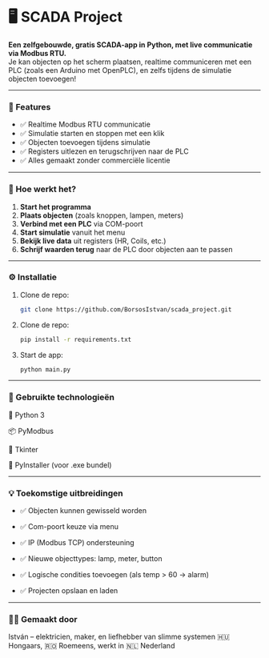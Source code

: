 # 🖥️ SCADA Project

**Een zelfgebouwde, gratis SCADA-app in Python, met live communicatie via Modbus RTU.**  
Je kan objecten op het scherm plaatsen, realtime communiceren met een PLC (zoals een Arduino met OpenPLC), en zelfs tijdens de simulatie objecten toevoegen!

---

### 🚀 Features

- ✅ Realtime Modbus RTU communicatie
- ✅ Simulatie starten en stoppen met een klik
- ✅ Objecten toevoegen tijdens simulatie
- ✅ Registers uitlezen en terugschrijven naar de PLC
- ✅ Alles gemaakt zonder commerciële licentie

---

### 🔧 Hoe werkt het?

1. **Start het programma**
2. **Plaats objecten** (zoals knoppen, lampen, meters)
3. **Verbind met een PLC** via COM-poort
4. **Start simulatie** vanuit het menu
5. **Bekijk live data** uit registers (HR, Coils, etc.)
6. **Schrijf waarden terug** naar de PLC door objecten aan te passen

---

### ⚙️ Installatie

1. Clone de repo:
   ```bash
   git clone https://github.com/BorsosIstvan/scada_project.git
2. Clone de repo:
   ```bash
   pip install -r requirements.txt
3. Start de app:
   ```bash
   python main.py

---

### 🧪 Gebruikte technologieën

🐍 Python 3

📦 PyModbus

🎨 Tkinter

🧱 PyInstaller (voor .exe bundel)

---

### 💡 Toekomstige uitbreidingen

- ✅ Objecten kunnen gewisseld worden

- ✅ Com-poort keuze via menu

- ✅ IP (Modbus TCP) ondersteuning

- ✅ Nieuwe objecttypes: lamp, meter, button

- ✅ Logische condities toevoegen (als temp > 60 → alarm)

- ✅ Projecten opslaan en laden

---

### 👨‍🔧 Gemaakt door
István – elektricien, maker, en liefhebber van slimme systemen
🇭🇺 Hongaars, 🇷🇴 Roemeens, werkt in 🇳🇱 Nederland

